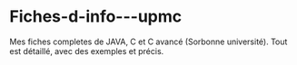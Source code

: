 # Fiches-d-info---upmc

Mes fiches completes de JAVA, C et C avancé (Sorbonne université). Tout est détaillé, avec des exemples et précis.

